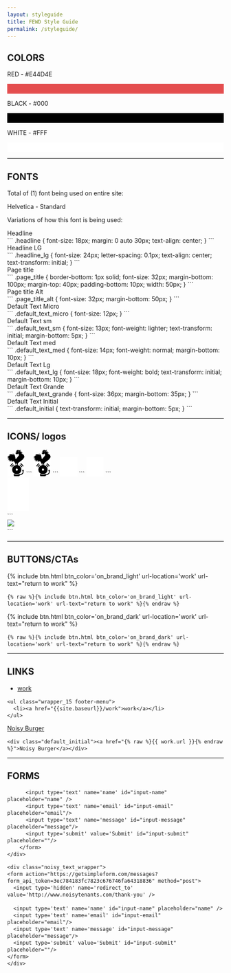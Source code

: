 ```yaml
---
layout: styleguide
title: FEWD Style Guide
permalink: /styleguide/
---
```


## COLORS

RED - #E44D4E
<div style="background: #e44d4e; padding: 3px;">&nbsp;</div>

BLACK - #000
<div style="background: #000; padding: 3px;">&nbsp;</div>

WHITE - #FFF
<div style="background: #fff; padding: 3px;">&nbsp;</div>

---

## FONTS

Total of (1) font being used on entire site:

Helvetica - Standard

Variations of how this font is being used:
<div class="headline">Headline</div>
```
.headline {
font-size: 18px;
margin: 0 auto 30px;
text-align: center;
}
```
<div class="headline_lg">Headline LG</div>
```
.headline_lg {
font-size: 24px;
letter-spacing: 0.1px;
text-align: center;
text-transform: initial;
}
```
<div class="page_title">Page title</div>
```
.page_title {
border-bottom: 1px solid;
font-size: 32px;
margin-bottom: 100px;
margin-top: 40px;
padding-bottom: 10px;
width: 50px;
}
```
<div class="page_title_alt">Page title Alt</div>
```
.page_title_alt {
font-size: 32px;
margin-bottom: 50px;
}
```
<div class="default_text_micro">Default Text Micro</div>
```
.default_text_micro {
font-size: 12px;
}
```
<div class="default_text_sm">Default Text sm</div>
```
.default_text_sm {
font-size: 13px;
font-weight: lighter;
text-transform: initial;
margin-bottom: 5px;
}
```
<div class="default_text_med">Default Text med</div>
```
.default_text_med {
font-size: 14px;
font-weight: normal;
margin-bottom: 10px;
}
```
<div class="default_text_lg">Default Text Lg</div>
```
.default_text_lg {
font-size: 18px;
font-weight: bold;
text-transform: initial;
margin-bottom: 10px;
}
```
<div class="default_text_grande">Default Text Grande</div>
```
.default_text_grande {
font-size: 36px;
margin-bottom: 35px;
}
```
<div class="default_initial">Default Text Initial</div>
```
.default_initial {
text-transform: initial;
margin-bottom: 5px;
}
```



---

## ICONS/ logos

<img src="/img/logo-noisy-rooster-bell.png" class="brand_icon" width="40" />
```
<img src="/img/logo-noisy-rooster-bell.png" class="brand_icon" width="40" />
```

<img src="/img/noisy-logo_credits.png" width="40" />
```
<img src="/img/noisy-logo_credits.png" width="40" />
```

<div class="brand_icon brand_icon_short value-margin"><img src="/img/rooster-icon.png" width="50" /></div>
```
<div class="brand_icon brand_icon_short value-margin"><img src="{{ include.value-icon }}" width="50" /></div>
```

---

## BUTTONS/CTAs

{% include btn.html btn_color='on_brand_light' url-location='work' url-text="return to work" %}

```
{% raw %}{% include btn.html btn_color='on_brand_light' url-location='work' url-text="return to work" %}{% endraw %}
```

{% include btn.html btn_color='on_brand_dark' url-location='work' url-text="return to work" %}

```
{% raw %}{% include btn.html btn_color='on_brand_dark' url-location='work' url-text="return to work" %}{% endraw %}
```

---

## LINKS

<ul class="wrapper_15 footer-menu">
  <li><a href="{{site.baseurl}}/work">work</a></li>
</ul>

```
<ul class="wrapper_15 footer-menu">
  <li><a href="{{site.baseurl}}/work">work</a></li>
</ul>
```

<div class="default_initial"><a href="{{ work.url }}">Noisy Burger</a></div>

```
<div class="default_initial"><a href="{% raw %}{{ work.url }}{% endraw %}">Noisy Burger</a></div>
```



---

## FORMS

<div class="noisy_text_wrapper">
		<form>
		  <input type='hidden' name='redirect_to' value='http://www.noisytenants.com/thank-you' />

		  <input type='text' name='name' id="input-name" placeholder="name" />
		  <input type='text' name='email' id="input-email" placeholder="email"/>
		  <input type='text' name='message' id="input-message" placeholder="message"/>
		  <input type='submit' value='Submit' id="input-submit" placeholder=""/>
		</form>
	</div>

```
<div class="noisy_text_wrapper">
<form action="https://getsimpleform.com/messages?form_api_token=3ec784183fc7823c676746fa64318836" method="post">
  <input type='hidden' name='redirect_to' value='http://www.noisytenants.com/thank-you' />

  <input type='text' name='name' id="input-name" placeholder="name" />
  <input type='text' name='email' id="input-email" placeholder="email"/>
  <input type='text' name='message' id="input-message" placeholder="message"/>
  <input type='submit' value='Submit' id="input-submit" placeholder=""/>
</form>
</div>
```
